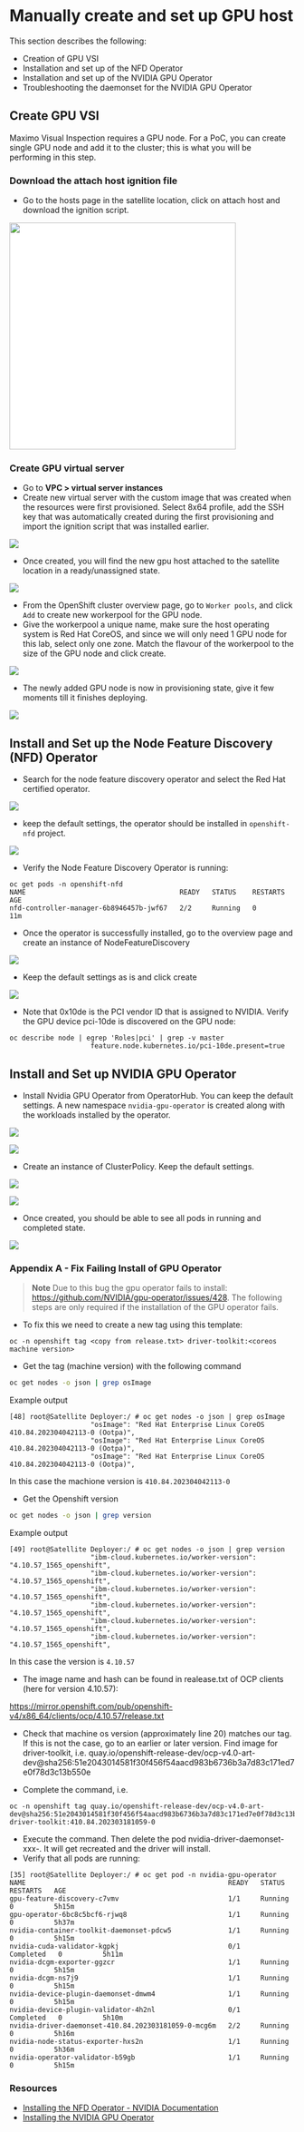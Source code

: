 # Manually create and set up GPU host
This section describes the following:
- Creation of GPU VSI
- Installation and set up of the NFD Operator
- Installation and set up of the NVIDIA GPU Operator
- Troubleshooting the daemonset for the NVIDIA GPU Operator
## Create GPU VSI
Maximo Visual Inspection requires a GPU node. For a PoC, you can create single GPU node and add it to the cluster; this is what you will be performing in this step.

### Download the attach host ignition file
- Go to the hosts page in the satellite location, click on attach host and download the ignition script.
<p><img src="../images/ign.png" width="400" style="background-color: white"/></p>

### Create GPU virtual server
-	Go to <b>VPC > virtual server instances</b>
-	Create new virtual server with the custom image that was created when the resources were first provisioned. Select 8x64 profile, add the SSH key that was automatically created during the first provisioning and import the ignition script that was installed earlier.
<p><img src="../images/create-gpu-vsi.png" style="background-color: white"/></p>

- Once created, you will find the new gpu host attached to the satellite location in a ready/unassigned state.<br>
<p><img src="../images/gpu-attach.png" style="background-color: white"/></p>

- From the OpenShift cluster overview page, go to ```Worker pools```, and click ```Add``` to create new workerpool for the GPU node.
-	Give the workerpool a unique name, make sure the host operating system is Red Hat CoreOS, and since we will only need 1 GPU node for this lab, select only one zone. Match the flavour of the workerpool to the size of the GPU node and click create.
<p><img src="../images/gpu-workerpool.png" style="background-color: white"/></p>

- The newly added GPU node is now in provisioning state, give it few moments till it finishes deploying.
<p><img src="../images/gpu-provision.png" style="background-color: white"/></p>

## Install and Set up the Node Feature Discovery (NFD) Operator
- Search for the node feature discovery operator and select the Red Hat certified operator.
<p><img src="../images/nfd-operator.png" style="background-color: white"/></p>

- keep the default settings, the operator should be installed in ```openshift-nfd``` project.
<p><img src="../images/nfd-install.png" style="background-color: white"/></p>

- Verify the Node Feature Discovery Operator is running:
```
oc get pods -n openshift-nfd
NAME                                      READY   STATUS    RESTARTS   AGE
nfd-controller-manager-6b8946457b-jwf67   2/2     Running   0          11m
```

- Once the operator is successfully installed, go to the overview page and create an instance of NodeFeatureDiscovery
<p><img src="../images/nfd-overview.png" style="background-color: white"/></p>

- Keep the default settings as is and click create
<p><img src="../images/nfd-instance.png" style="background-color: white"/></p>


- Note that 0x10de is the PCI vendor ID that is assigned to NVIDIA. Verify the GPU device pci-10de is discovered on the GPU node:
```
oc describe node | egrep 'Roles|pci' | grep -v master
                    feature.node.kubernetes.io/pci-10de.present=true
```

## Install and Set up NVIDIA GPU Operator
- Install Nvidia GPU Operator from OperatorHub. You can keep the default settings. A new namespace ```nvidia-gpu-operator``` is created along with the workloads installed by the operator.
<p><img src="../images/nvidia-operator.png" style="background-color: white"/></p>
<p><img src="../images/nvidia-install.png" style="background-color: white"/></p>

- Create an instance of ClusterPolicy. Keep the default settings.
<p><img src="../images/nvidia-overview.png" style="background-color: white"/></p>
<p><img src="../images/nvidia-clusterpolicy.png" style="background-color: white"/></p>

- Once created, you should be able to see all pods in running and completed state.
<p><img src="../images/nvidia-pods.png" style="background-color: white"/></p>

### Appendix A - Fix Failing Install of GPU Operator
> **Note**
> Due to this bug the gpu operator fails to install: https://github.com/NVIDIA/gpu-operator/issues/428. The following steps are only required if the installation of the GPU operator fails.
- To fix this we need to create a new tag using this template:

```
oc -n openshift tag <copy from release.txt> driver-toolkit:<coreos machine version>
```

- Get the tag (machine version) with the following command
```bash
oc get nodes -o json | grep osImage
```
Example output
```
[48] root@Satellite Deployer:/ # oc get nodes -o json | grep osImage
                    "osImage": "Red Hat Enterprise Linux CoreOS 410.84.202304042113-0 (Ootpa)",
                    "osImage": "Red Hat Enterprise Linux CoreOS 410.84.202304042113-0 (Ootpa)",
                    "osImage": "Red Hat Enterprise Linux CoreOS 410.84.202304042113-0 (Ootpa)",
```
In this case the machione version is ```410.84.202304042113-0```

- Get the Openshift version
```bash
oc get nodes -o json | grep version
```
Example output
```
[49] root@Satellite Deployer:/ # oc get nodes -o json | grep version
                    "ibm-cloud.kubernetes.io/worker-version": "4.10.57_1565_openshift",
                    "ibm-cloud.kubernetes.io/worker-version": "4.10.57_1565_openshift",
                    "ibm-cloud.kubernetes.io/worker-version": "4.10.57_1565_openshift",
                    "ibm-cloud.kubernetes.io/worker-version": "4.10.57_1565_openshift",
                    "ibm-cloud.kubernetes.io/worker-version": "4.10.57_1565_openshift",
                    "ibm-cloud.kubernetes.io/worker-version": "4.10.57_1565_openshift",
```

In this case the version is ```4.10.57```

- The image name and hash can be found in realease.txt of OCP clients (here for version 4.10.57):

https://mirror.openshift.com/pub/openshift-v4/x86_64/clients/ocp/4.10.57/release.txt

- Check that machine os version (approximately line 20) matches our tag. If this is not the case, go to an earlier
or later version.
Find image for driver-toolkit, i.e. 
quay.io/openshift-release-dev/ocp-v4.0-art-dev@sha256:51e2043014581f30f456f54aacd983b6736b3a7d83c171ed7e0f78d3c13b550e

- Complete the command, i.e.
```
oc -n openshift tag quay.io/openshift-release-dev/ocp-v4.0-art-dev@sha256:51e2043014581f30f456f54aacd983b6736b3a7d83c171ed7e0f78d3c13b550e driver-toolkit:410.84.202303181059-0
```
- Execute the command. Then delete the pod nvidia-driver-daemonset-xxx-. It will get recreated and the driver will install.
- Verify that all pods are running:
```
[35] root@Satellite Deployer:/ # oc get pod -n nvidia-gpu-operator
NAME                                                  READY   STATUS      RESTARTS   AGE
gpu-feature-discovery-c7vmv                           1/1     Running     0          5h15m
gpu-operator-6bc8c5bcf6-rjwq8                         1/1     Running     0          5h37m
nvidia-container-toolkit-daemonset-pdcw5              1/1     Running     0          5h15m
nvidia-cuda-validator-kgpkj                           0/1     Completed   0          5h11m
nvidia-dcgm-exporter-ggzcr                            1/1     Running     0          5h15m
nvidia-dcgm-ns7j9                                     1/1     Running     0          5h15m
nvidia-device-plugin-daemonset-dmwm4                  1/1     Running     0          5h15m
nvidia-device-plugin-validator-4h2nl                  0/1     Completed   0          5h10m
nvidia-driver-daemonset-410.84.202303181059-0-mcg6m   2/2     Running     0          5h16m
nvidia-node-status-exporter-hxs2n                     1/1     Running     0          5h36m
nvidia-operator-validator-b59gb                       1/1     Running     0          5h15m
```

### Resources
- <a href="https://docs.nvidia.com/datacenter/cloud-native/gpu-operator/openshift/install-nfd.html">Installing the NFD Operator - NVIDIA Documentation</a>
- <a href="https://docs.nvidia.com/datacenter/cloud-native/gpu-operator/openshift/install-gpu-ocp.html">Installing the NVIDIA GPU Operator</a>
